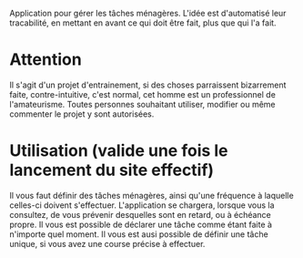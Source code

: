 Application pour gérer les tâches ménagères. L'idée est d'automatisé leur tracabilité, 
en mettant en avant ce qui doit être fait, plus que qui l'a fait.

# Attention
Il s'agit d'un projet d'entrainement, si des choses parraissent bizarrement faite, contre-intuitive, c'est normal, cet homme est un professionnel de l'amateurisme. Toutes personnes souhaitant utiliser, modifier ou même commenter le projet y sont autorisées. 

# Utilisation (valide une fois le lancement du site effectif)
Il vous faut définir des tâches ménagères, ainsi qu'une fréquence à laquelle celles-ci doivent s'effectuer. L'application se chargera, lorsque vous la consultez, de vous prévenir desquelles sont en retard, ou à échéance propre. Il vous est possible de déclarer une tâche comme étant faite à n'importe quel moment.
Il vous est ausi possible de définir une tâche unique, si vous avez une course précise à effectuer.